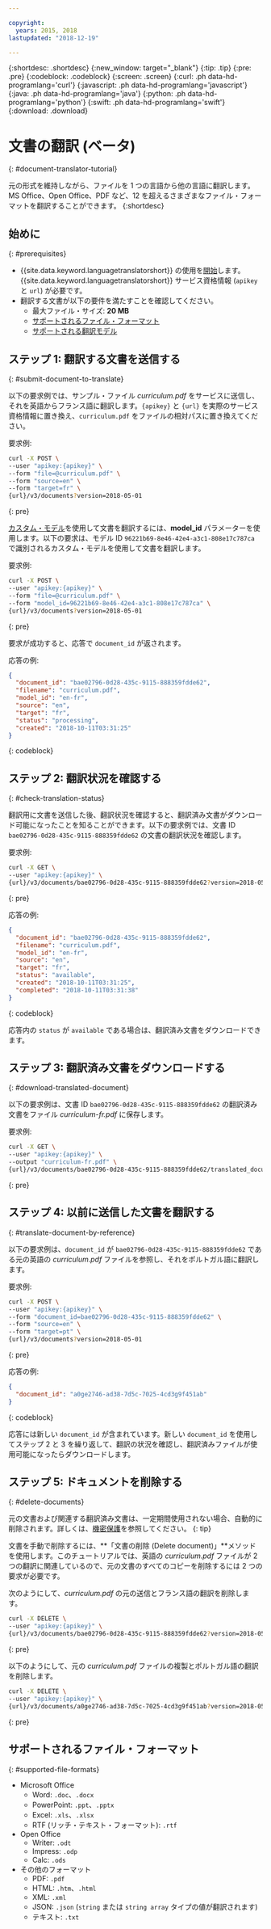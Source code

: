 ```yaml
---

copyright:
  years: 2015, 2018
lastupdated: "2018-12-19"

---
```

<!-- Attribute definitions -->
{:shortdesc: .shortdesc}
{:new_window: target="_blank"}
{:tip: .tip}
{:pre: .pre}
{:codeblock: .codeblock}
{:screen: .screen}
{:curl: .ph data-hd-programlang='curl'}
{:javascript: .ph data-hd-programlang='javascript'}
{:java: .ph data-hd-programlang='java'}
{:python: .ph data-hd-programlang='python'}
{:swift: .ph data-hd-programlang='swift'}
{:download: .download}

# 文書の翻訳 (ベータ)
{: #document-translator-tutorial}


元の形式を維持しながら、ファイルを 1 つの言語から他の言語に翻訳します。MS Office、Open Office、PDF など、12 を超えるさまざまなファイル・フォーマットを翻訳することができます。
{:shortdesc}

## 始めに
{: #prerequisites}

- {{site.data.keyword.languagetranslatorshort}} の使用を[開始](/docs/services/language-translator?topic=language-translator-getting-started)します。{{site.data.keyword.languagetranslatorshort}} サービス資格情報 (`apikey` と `url`) が必要です。
- 翻訳する文書が以下の要件を満たすことを確認してください。
    - 最大ファイル・サイズ: **20 MB**
    - [サポートされるファイル・フォーマット](#supported-file-formats)
    - [サポートされる翻訳モデル](/docs/services/language-translator?topic=language-translator-translation-models)

## ステップ 1: 翻訳する文書を送信する
{: #submit-document-to-translate}

以下の要求例では、サンプル・ファイル *curriculum.pdf* をサービスに送信し、それを英語からフランス語に翻訳します。`{apikey}` と `{url}` を実際のサービス資格情報に置き換え、`curriculum.pdf` をファイルの相対パスに置き換えてください。

要求例:
```bash
curl -X POST \
--user "apikey:{apikey}" \
--form "file=@curriculum.pdf" \
--form "source=en" \
--form "target=fr" \
{url}/v3/documents?version=2018-05-01
```
{: pre}

[カスタム・モデル](/docs/services/language-translator?topic=language-translator-customizing)を使用して文書を翻訳するには、**model_id** パラメーターを使用します。以下の要求は、モデル ID `96221b69-8e46-42e4-a3c1-808e17c787ca` で識別されるカスタム・モデルを使用して文書を翻訳します。

要求例:
```bash
curl -X POST \
--user "apikey:{apikey}" \
--form "file=@curriculum.pdf" \
--form "model_id=96221b69-8e46-42e4-a3c1-808e17c787ca" \
{url}/v3/documents?version=2018-05-01
```
{: pre}


要求が成功すると、応答で `document_id` が返されます。


応答の例:
```json
{
  "document_id": "bae02796-0d28-435c-9115-888359fdde62",
  "filename": "curriculum.pdf",
  "model_id": "en-fr",
  "source": "en",
  "target": "fr",
  "status": "processing",
  "created": "2018-10-11T03:31:25"
}
```
{: codeblock}

## ステップ 2: 翻訳状況を確認する
{: #check-translation-status}

翻訳用に文書を送信した後、翻訳状況を確認すると、翻訳済み文書がダウンロード可能になったことを知ることができます。以下の要求例では、文書 ID `bae02796-0d28-435c-9115-888359fdde62` の文書の翻訳状況を確認します。 

要求例:
```bash
curl -X GET \
--user "apikey:{apikey}" \
{url}/v3/documents/bae02796-0d28-435c-9115-888359fdde62?version=2018-05-01
```
{: pre}

応答の例:
```json
{
  "document_id": "bae02796-0d28-435c-9115-888359fdde62",
  "filename": "curriculum.pdf",
  "model_id": "en-fr",
  "source": "en",
  "target": "fr",
  "status": "available",
  "created": "2018-10-11T03:31:25",
  "completed": "2018-10-11T03:31:38"
}
```
{: codeblock}

応答内の `status` が `available` である場合は、翻訳済み文書をダウンロードできます。

## ステップ 3: 翻訳済み文書をダウンロードする
{: #download-translated-document}

以下の要求例は、文書 ID `bae02796-0d28-435c-9115-888359fdde62` の翻訳済み文書をファイル *curriculum-fr.pdf* に保存します。 

要求例:
```bash
curl -X GET \
--user "apikey:{apikey}" \
--output "curriculum-fr.pdf" \
{url}/v3/documents/bae02796-0d28-435c-9115-888359fdde62/translated_document?version=2018-05-01
```
{: pre}

## ステップ 4: 以前に送信した文書を翻訳する
{: #translate-document-by-reference}

以下の要求例は、`document_id` が `bae02796-0d28-435c-9115-888359fdde62` である元の英語の *curriculum.pdf* ファイルを参照し、それをポルトガル語に翻訳します。

要求例:
```bash
curl -X POST \
--user "apikey:{apikey}" \
--form "document_id=bae02796-0d28-435c-9115-888359fdde62" \
--form "source=en" \
--form "target=pt" \
{url}/v3/documents?version=2018-05-01
```
{: pre}

応答の例:
```json
{
  "document_id": "a0ge2746-ad38-7d5c-7025-4cd3g9f451ab"
}
```
{: codeblock}

応答には新しい `document_id` が含まれています。新しい `document_id` を使用してステップ 2 と 3 を繰り返して、翻訳の状況を確認し、翻訳済みファイルが使用可能になったらダウンロードします。

## ステップ 5: ドキュメントを削除する
{: #delete-documents}

元の文書および関連する翻訳済み文書は、一定期間使用されない場合、自動的に削除されます。詳しくは、[機密保護](/docs/services/language-translator?topic=language-translator-information-security)を参照してください。
{: tip}

文書を手動で削除するには、**「文書の削除 (Delete document)」**メソッドを使用します。このチュートリアルでは、英語の *curriculum.pdf* ファイルが 2 つの翻訳に関連しているので、元の文書のすべてのコピーを削除するには 2 つの要求が必要です。

次のようにして、*curriculum.pdf* の元の送信とフランス語の翻訳を削除します。
```bash
curl -X DELETE \
--user "apikey:{apikey}" \
{url}/v3/documents/bae02796-0d28-435c-9115-888359fdde62?version=2018-05-01
```
{: pre}

以下のようにして、元の *curriculum.pdf* ファイルの複製とポルトガル語の翻訳を削除します。
```bash
curl -X DELETE \
--user "apikey:{apikey}" \
{url}/v3/documents/a0ge2746-ad38-7d5c-7025-4cd3g9f451ab?version=2018-05-01
```
{: pre}

## サポートされるファイル・フォーマット
{: #supported-file-formats}

-  Microsoft Office
    - Word: `.doc`、`.docx`
    - PowerPoint: `.ppt`、`.pptx`
    - Excel: `.xls`、`.xlsx`
    - RTF (リッチ・テキスト・フォーマット): `.rtf`
- Open Office
    - Writer: `.odt`
    - Impress: `.odp`
    - Calc: `.ods`
- その他のフォーマット
    - PDF: `.pdf`
    - HTML: `.htm`、`.html`
    - XML: `.xml`
    - JSON: `.json` (`string` または `string array` タイプの値が翻訳されます)
    - テキスト: `.txt`
